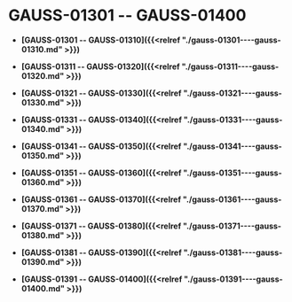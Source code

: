 # GAUSS-01301 -- GAUSS-01400

-   **[GAUSS-01301 -- GAUSS-01310]({{<relref "./gauss-01301----gauss-01310.md" >}})**  

-   **[GAUSS-01311 -- GAUSS-01320]({{<relref "./gauss-01311----gauss-01320.md" >}})**  

-   **[GAUSS-01321 -- GAUSS-01330]({{<relref "./gauss-01321----gauss-01330.md" >}})**  

-   **[GAUSS-01331 -- GAUSS-01340]({{<relref "./gauss-01331----gauss-01340.md" >}})**  

-   **[GAUSS-01341 -- GAUSS-01350]({{<relref "./gauss-01341----gauss-01350.md" >}})**  

-   **[GAUSS-01351 -- GAUSS-01360]({{<relref "./gauss-01351----gauss-01360.md" >}})**  

-   **[GAUSS-01361 -- GAUSS-01370]({{<relref "./gauss-01361----gauss-01370.md" >}})**  

-   **[GAUSS-01371 -- GAUSS-01380]({{<relref "./gauss-01371----gauss-01380.md" >}})**  

-   **[GAUSS-01381 -- GAUSS-01390]({{<relref "./gauss-01381----gauss-01390.md" >}})**  

-   **[GAUSS-01391 -- GAUSS-01400]({{<relref "./gauss-01391----gauss-01400.md" >}})**  


